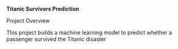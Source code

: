 **Titanic Survivors Prediction**

Project Overview

This project builds a machine learning model to predict whether a passenger survived the Titanic disaster
